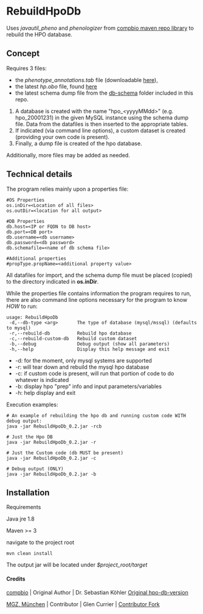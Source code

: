 # RebuildHpoDb

Uses _javautil_pheno_ and _phenologizer_ from [compbio maven repo library](http://compbio.charite.de/tl_files/maven) to rebuild the HPO database.

## Concept
Requires 3 files: 
- the _phenotype_annotations.tab_ file (downloadable [here](http://compbio.charite.de/jenkins/job/hpo.annotations/lastStableBuild/)), 
- the latest _hp.obo_ file, found [here](http://purl.obolibrary.org/obo/hp.obo) 
- the latest schema dump file from the [db-schema](db-schema) folder included in this repo.

1. A database is created with the name "hpo_\<yyyyMMdd>" (e.g. hpo_20001231) in the given MySQL instance using the schema dump file. Data from the datafiles is then inserted to the appropriate tables.
2. If indicated (via command line options), a custom dataset is created (providing your own code is present).
3. Finally, a dump file is created of the hpo database.

Additionally, more files may be added as needed.

## Technical details
The program relies mainly upon a properties file:
````
#OS Properties
os.inDir=<Location of all files>
os.outDir=<location for all output>

#DB Properties
db.host=<IP or FQDN to DB host>
db.port=<DB port>
db.username=<db username>
db.password=<db password>
db.schemafile=<name of db schema file>

#Additional properties 
#propType.propName=<additional property value>

````

All datafiles for import, and the schema dump file must be placed (copied) to the directory indicated in __os.inDir__.

While the properties file contains information the program requires to run, there are also command line options necessary for the program to know _HOW_ to run:
````
usage: RebuildHpoDb
 -d,--db-type <arg>       The type of database (mysql/mssql) (defaults to mysql)
 -r,--rebuild-db          Rebuild hpo database
 -c,--rebuild-custom-db   Rebuild custom dataset
 -b,--debug               Debug output (show all parameters)
 -h,--help                Display this help message and exit

````
- -d: for the moment, only mysql systems are supported
- -r: will tear down and rebuild the mysql hpo database
- -c: if custom code is present, will run that portion of code to do whatever is indicated
- -b: display hpo "prep" info and input parameters/variables
- -h: help display and exit

Execution examples:
````
# An example of rebuilding the hpo db and running custom code WITH debug output:
java -jar RebuildHpoDb_0.2.jar -rcb

# Just the Hpo DB
java -jar RebuildHpoDb_0.2.jar -r

# Just the Custom code (db MUST be present)
java -jar RebuildHpoDb_0.2.jar -c

# Debug output (ONLY)
java -jar RebuildHpoDb_0.2.jar -b
````

## Installation

Requirements

Java jre 1.8

Maven >= 3

navigate to the project root
 ```
 mvn clean install
 ```
 
The output jar will be located under _$project_root/target_
 
#### Credits

[compbio](http://drseb.github.io/science/cv/) | Original Author | Dr. Sebastian Köhler  [Original hpo-db-version](https://github.com/drseb/hpo-db-version) 

[MGZ, München](https://www.mgz-muenchen.de/startseite.html) | Contributor | Glen Currier | [Contributor Fork](https://github.com/gcurrier/hpo-db-version/tree/mgz-customization)
 
 
